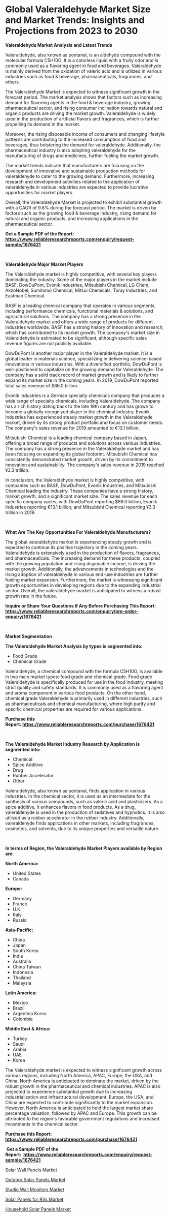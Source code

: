 <p><h1>Global Valeraldehyde Market Size and Market Trends: Insights and Projections from 2023 to 2030</h1></p><p><strong>Valeraldehyde Market Analysis and Latest Trends</strong></p>
<p><p>Valeraldehyde, also known as pentanal, is an aldehyde compound with the molecular formula C5H10O. It is a colorless liquid with a fruity odor and is commonly used as a flavoring agent in food and beverages. Valeraldehyde is mainly derived from the oxidation of valeric acid and is utilized in various industries such as food & beverage, pharmaceuticals, fragrances, and others.</p><p>The Valeraldehyde Market is expected to witness significant growth in the forecast period. The market analysis shows that factors such as increasing demand for flavoring agents in the food & beverage industry, growing pharmaceutical sector, and rising consumer inclination towards natural and organic products are driving the market growth. Valeraldehyde is widely used in the production of artificial flavors and fragrances, which is further propelling its demand in the market.</p><p>Moreover, the rising disposable income of consumers and changing lifestyle patterns are contributing to the increased consumption of food and beverages, thus bolstering the demand for valeraldehyde. Additionally, the pharmaceutical industry is also adopting valeraldehyde for the manufacturing of drugs and medicines, further fueling the market growth.</p><p>The market trends indicate that manufacturers are focusing on the development of innovative and sustainable production methods for valeraldehyde to cater to the growing demand. Furthermore, increasing research and development activities related to the application of valeraldehyde in various industries are expected to provide lucrative opportunities for market players.</p><p>Overall, the Valeraldehyde Market is projected to exhibit substantial growth with a CAGR of 9.8% during the forecast period. The market is driven by factors such as the growing food & beverage industry, rising demand for natural and organic products, and increasing applications in the pharmaceutical sector.</p></p>
<p><strong>Get a Sample PDF of the Report:&nbsp; <a href="https://www.reliableresearchreports.com/enquiry/request-sample/1676421">https://www.reliableresearchreports.com/enquiry/request-sample/1676421</a></strong></p>
<p>&nbsp;</p>
<p><strong>Valeraldehyde Major Market Players</strong></p>
<p><p>The Valeraldehyde market is highly competitive, with several key players dominating the industry. Some of the major players in the market include BASF, DowDuPont, Evonik Industries, Mitsubishi Chemical, LG Chem, AkzoNobel, Sumitomo Chemical, Mitsui Chemicals, Toray Industries, and Eastman Chemical.</p><p>BASF is a leading chemical company that operates in various segments, including performance chemicals, functional materials & solutions, and agricultural solutions. The company has a strong presence in the Valeraldehyde market and offers a wide range of products for different industries worldwide. BASF has a strong history of innovation and research, which has contributed to its market growth. The company's market size in Valeraldehyde is estimated to be significant, although specific sales revenue figures are not publicly available.</p><p>DowDuPont is another major player in the Valeraldehyde market. It is a global leader in materials science, specializing in delivering science-based innovations in various industries. With a diversified portfolio, DowDuPont is well-positioned to capitalize on the growing demand for Valeraldehyde. The company has a solid track record of market growth and is likely to further expand its market size in the coming years. In 2019, DowDuPont reported total sales revenue of $86.0 billion.</p><p>Evonik Industries is a German specialty chemicals company that produces a wide range of specialty chemicals, including Valeraldehyde. The company has a rich history dating back to the late 19th century and has grown to become a globally recognized player in the chemical industry. Evonik Industries has experienced steady market growth in the Valeraldehyde market, driven by its strong product portfolio and focus on customer needs. The company's sales revenue for 2019 amounted to €13.1 billion.</p><p>Mitsubishi Chemical is a leading chemical company based in Japan, offering a broad range of products and solutions across various industries. The company has a strong presence in the Valeraldehyde market and has been focusing on expanding its global footprint. Mitsubishi Chemical has consistently demonstrated market growth, driven by its commitment to innovation and sustainability. The company's sales revenue in 2019 reached ¥3.3 trillion.</p><p>In conclusion, the Valeraldehyde market is highly competitive, with companies such as BASF, DowDuPont, Evonik Industries, and Mitsubishi Chemical leading the industry. These companies have a strong history, market growth, and a significant market size. The sales revenue for each specific company varies, with DowDuPont reporting $86.0 billion, Evonik Industries reporting €13.1 billion, and Mitsubishi Chemical reporting ¥3.3 trillion in 2019.</p></p>
<p>&nbsp;</p>
<p><strong>What Are The Key Opportunities For Valeraldehyde Manufacturers?</strong></p>
<p><p>The global valeraldehyde market is experiencing steady growth and is expected to continue its positive trajectory in the coming years. Valeraldehyde is extensively used in the production of flavors, fragrances, and pharmaceuticals. The increasing demand for these products, coupled with the growing population and rising disposable income, is driving the market growth. Additionally, the advancements in technologies and the rising adoption of valeraldehyde in various end-use industries are further fueling market expansion. Furthermore, the market is witnessing significant growth opportunities in developing regions due to the expanding industrial sector. Overall, the valeraldehyde market is anticipated to witness a robust growth rate in the future.</p></p>
<p><strong>Inquire or Share Your Questions If Any Before Purchasing This Report: <a href="https://www.reliableresearchreports.com/enquiry/pre-order-enquiry/1676421">https://www.reliableresearchreports.com/enquiry/pre-order-enquiry/1676421</a></strong></p>
<p>&nbsp;</p>
<p><strong>Market Segmentation</strong></p>
<p><strong>The Valeraldehyde Market Analysis by types is segmented into:</strong></p>
<p><ul><li>Food Grade</li><li>Chemical Grade</li></ul></p>
<p><p>Valeraldehyde, a chemical compound with the formula C5H10O, is available in two main market types: food grade and chemical grade. Food grade Valeraldehyde is specifically produced for use in the food industry, meeting strict quality and safety standards. It is commonly used as a flavoring agent and aroma component in various food products. On the other hand, chemical grade Valeraldehyde is primarily used in different industries, such as pharmaceuticals and chemical manufacturing, where high purity and specific chemical properties are required for various applications.</p></p>
<p><strong>Purchase this Report:&nbsp;<a href="https://www.reliableresearchreports.com/purchase/1676421">https://www.reliableresearchreports.com/purchase/1676421</a></strong></p>
<p>&nbsp;</p>
<p><strong>The Valeraldehyde Market Industry Research by Application is segmented into:</strong></p>
<p><ul><li>Chemical</li><li>Spice Additive</li><li>Drug</li><li>Rubber Accelerator</li><li>Other</li></ul></p>
<p><p>Valeraldehyde, also known as pentanal, finds application in various industries. In the chemical sector, it is used as an intermediate for the synthesis of various compounds, such as valeric acid and plasticizers. As a spice additive, it enhances flavors in food products. As a drug, valeraldehyde is used in the production of sedatives and hypnotics. It is also utilized as a rubber accelerator in the rubber industry. Additionally, valeraldehyde finds applications in other markets, including fragrances, cosmetics, and solvents, due to its unique properties and versatile nature.</p></p>
<p>&nbsp;</p>
<p><strong>In terms of Region, the Valeraldehyde Market Players available by Region are:</strong></p>
<p>
    <p> <strong> North America: </strong>
        <ul>
            <li>United States</li>
            <li>Canada</li>
        </ul>
        </p> 
    <p> <strong> Europe: </strong>
        <ul>
            <li>Germany</li>
            <li>France</li>
            <li>U.K.</li>
            <li>Italy</li>
            <li>Russia</li>
        </ul>
        </p> 
    <p> <strong> Asia-Pacific: </strong>
        <ul>
            <li>China</li>
            <li>Japan</li>
            <li>South Korea</li>
            <li>India</li>
            <li>Australia</li>
            <li>China Taiwan</li>
            <li>Indonesia</li>
            <li>Thailand</li>
            <li>Malaysia</li>
        </ul>
        </p> 
    <p> <strong> Latin America: </strong>
        <ul>
            <li>Mexico</li>
            <li>Brazil</li>
            <li>Argentina Korea</li>
            <li>Colombia</li>
        </ul>
        </p> 
    <p> <strong> Middle East & Africa: </strong>
        <ul>
            <li>Turkey</li>
            <li>Saudi</li>
            <li>Arabia</li>
            <li>UAE</li>
            <li>Korea</li>
        </ul>
    </p>
    </p>
<p><p>The Valeraldehyde market is expected to witness significant growth across various regions, including North America, APAC, Europe, the USA, and China. North America is anticipated to dominate the market, driven by the robust growth in the pharmaceutical and chemical industries. APAC is also projected to experience substantial growth due to increasing industrialization and infrastructural development. Europe, the USA, and China are expected to contribute significantly to the market expansion. However, North America is anticipated to hold the largest market share percentage valuation, followed by APAC and Europe. This growth can be attributed to the region's favorable government regulations and increased investments in the chemical sector.</p></p>
<p><strong>Purchase this Report: <a href="https://www.reliableresearchreports.com/purchase/1676421">https://www.reliableresearchreports.com/purchase/1676421</a></strong></p>
<p>&nbsp;<strong>Get a Sample PDF of the Report:&nbsp;&nbsp;<a href="https://www.reliableresearchreports.com/enquiry/request-sample/1676421">https://www.reliableresearchreports.com/enquiry/request-sample/1676421</a></strong></p>
<p><strong></strong></p>
<p><p><a href="https://medium.com/@krish.reportprime/solar-wall-panels-market-size-cagr-trends-2024-2030-cdae1490f863">Solar Wall Panels Market</a></p><p><a href="https://medium.com/@charvi.reportprime/outdoor-solar-panels-nbsp-market-focuses-on-market-share-size-and-projected-forecast-till-2030-a093cc865ce9">Outdoor Solar Panels Market</a></p><p><a href="https://medium.com/@bartlakin/studio-wall-monitors-market-research-report-its-history-and-forecast-2023-to-2030-076beb2e7178">Studio Wall Monitors Market</a></p><p><a href="https://medium.com/@krishna_35021/solar-panels-for-rvs-market-size-and-market-trends-complete-industry-overview-2023-to-2030-bbf33f0cf353">Solar Panels for RVs Market</a></p><p><a href="https://medium.com/@vrahul.reportprime/household-solar-panels-nbsp-market-focuses-on-market-share-size-and-projected-forecast-till-2030-8bf2d796e629">Household Solar Panels Market</a></p></p>